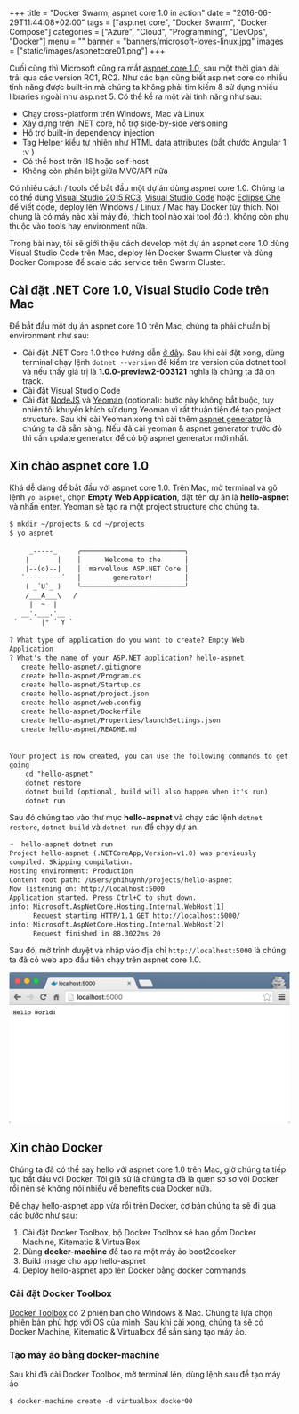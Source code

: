 +++
title = "Docker Swarm, aspnet core 1.0 in action"
date = "2016-06-29T11:44:08+02:00"
tags = ["asp.net core", "Docker Swarm", "Docker Compose"]
categories = ["Azure", "Cloud", "Programming", "DevOps", "Docker"]
menu = ""
banner = "banners/microsoft-loves-linux.jpg"
images = ["static/images/aspnetcore01.png"]
+++

Cuối cùng thì Microsoft cũng ra mắt [aspnet core 1.0](https://blogs.msdn.microsoft.com/webdev/2016/06/27/announcing-asp-net-core-1-0/), sau một thời gian dài trải qua các version RC1, RC2. Như các bạn cũng biết asp.net core có nhiều tính năng được built-in mà chúng ta không phải tìm kiếm & sử dụng nhiều libraries ngoài như asp.net 5. Có thể kể ra một vài tính năng như sau:

- Chạy cross-platform trên Windows, Mac và Linux
- Xây dựng trên .NET core, hỗ trợ side-by-side versioning
- Hỗ trợ built-in dependency injection
- Tag Helper kiểu tự nhiên như HTML data attributes (bắt chước Angular 1 :v )
- Có thể host trên IIS hoặc self-host
- Không còn phân biệt giữa MVC/API nữa

Có nhiều cách / tools để bắt đầu một dự án dùng aspnet core 1.0. Chúng ta có thể dùng [Visual Studio 2015 RC3](https://www.visualstudio.com/downloads/visual-studio-prerelease-downloads#sec1), [Visual Studio Code](https://code.visualstudio.com/) hoặc [Eclipse Che](https://eclipse-che.readme.io/) để viết code, deploy lên Windows / Linux / Mac hay Docker tùy thích. Nói chung là có máy nào xài máy đó, thích tool nào xài tool đó :), không còn phụ thuộc vào tools hay environment nữa.

Trong bài này, tôi sẽ giới thiệu cách develop một dự án aspnet core 1.0 dùng Visual Studio Code trên Mac, deploy lên Docker Swarm Cluster và dùng Docker Compose để scale các service trên Swarm Cluster.

## Cài đặt .NET Core 1.0, Visual Studio Code trên Mac

Để bắt đầu một dự án aspnet core 1.0 trên Mac, chúng ta phải chuẩn bị environment như sau:

- Cài đặt .NET Core 1.0 theo hướng dẫn [ở đây](https://www.microsoft.com/net/core#macos). Sau khi cài đặt xong, dùng terminal chạy lệnh ```dotnet --version``` để kiểm tra version của dotnet tool và nếu thấy giá trị là **1.0.0-preview2-003121** nghĩa là chúng ta đã on track.
- Cài đặt Visual Studio Code
- Cài đặt [NodeJS](https://nodejs.org/en/) và [Yeoman](http://yeoman.io/) (optional): bước này không bắt buộc, tuy nhiên tôi khuyến khích sử dụng Yeoman vì rất thuận tiện để tạo project structure. Sau khi cài Yeoman xong thì cài thêm [aspnet generator](https://www.npmjs.com/package/generator-aspnet) là chúng ta đã sẵn sàng. Nếu đã cài yeoman & aspnet generator trước đó thì cần update generator để có bộ aspnet generator mới nhất.

## Xin chào aspnet core 1.0

Khá dễ dàng để bắt đầu với aspnet core 1.0. Trên Mac, mở terminal và gõ lệnh ```yo aspnet```, chọn **Empty Web Application**, đặt tên dự án là **hello-aspnet** và nhấn enter. Yeoman sẽ tạo ra một project structure cho chúng ta.

```
$ mkdir ~/projects & cd ~/projects
$ yo aspnet

     _-----_     ╭──────────────────────────╮
    |       |    │      Welcome to the      │
    |--(o)--|    │  marvellous ASP.NET Core │
   `---------´   │        generator!        │
    ( _´U`_ )    ╰──────────────────────────╯
    /___A___\   /
     |  ~  |     
   __'.___.'__   
 ´   `  |° ´ Y ` 

? What type of application do you want to create? Empty Web Application
? What's the name of your ASP.NET application? hello-aspnet
   create hello-aspnet/.gitignore
   create hello-aspnet/Program.cs
   create hello-aspnet/Startup.cs
   create hello-aspnet/project.json
   create hello-aspnet/web.config
   create hello-aspnet/Dockerfile
   create hello-aspnet/Properties/launchSettings.json
   create hello-aspnet/README.md


Your project is now created, you can use the following commands to get going
    cd "hello-aspnet"
    dotnet restore
    dotnet build (optional, build will also happen when it's run)
    dotnet run
```

Sau đó chúng tao vào thư mục **hello-aspnet** và chạy các lệnh ```dotnet restore```, ```dotnet build``` và ```dotnet run``` để chạy dự án.

```
➜  hello-aspnet dotnet run
Project hello-aspnet (.NETCoreApp,Version=v1.0) was previously compiled. Skipping compilation.
Hosting environment: Production
Content root path: /Users/phihuynh/projects/hello-aspnet
Now listening on: http://localhost:5000
Application started. Press Ctrl+C to shut down.
info: Microsoft.AspNetCore.Hosting.Internal.WebHost[1]
      Request starting HTTP/1.1 GET http://localhost:5000/  
info: Microsoft.AspNetCore.Hosting.Internal.WebHost[2]
      Request finished in 88.3022ms 20
```

Sau đó, mở trình duyệt và nhập vào địa chỉ ```http://localhost:5000``` là chúng ta đã có web app đầu tiên chạy trên aspnet core 1.0.

![say hello to aspnet core](/images/aspnetcore01.png)

## Xin chào Docker

Chúng ta đã có thể say hello với aspnet core 1.0 trên Mac, giờ chúng ta tiếp tục bắt đầu với Docker. Tôi giả sử là chúng ta đã là quen sơ sơ với Docker rồi nên sẽ không nói nhiều về benefits của Docker nữa.

Để chạy hello-aspnet app vừa rồi trên Docker, cơ bản chúng ta sẽ đi qua các bước như sau:

1. Cài đặt Docker Toolbox, bộ Docker Toolbox sẽ bao gồm Docker Machine, Kitematic & VirtualBox
2. Dùng **docker-machine** để tạo ra một máy ảo boot2docker
3. Build image cho app hello-aspnet
4. Deploy hello-aspnet app lên Docker bằng docker commands    

### Cài đặt Docker Toolbox

[Docker Toolbox](https://www.docker.com/products/docker-toolbox) có 2 phiên bản cho Windows & Mac. Chúng ta lựa chọn phiên bản phù hợp với OS của mình. Sau khi cài xong, chúng ta sẽ có Docker Machine, Kitematic & Virtualbox để sẳn sàng tạo máy ảo.

### Tạo máy ảo bằng docker-machine

Sau khi đã cài Docker Toolbox, mở terminal lên, dùng lệnh sau để tạo máy ảo

```
$ docker-machine create -d virtualbox docker00 
```